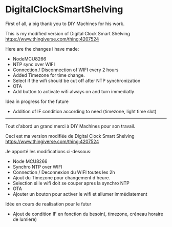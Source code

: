 # DigitalClockSmartShelving
First of all, a big thank you to DIY Machines for his work.

This is my modified version of Digital Clock Smart Shelving https://www.thingiverse.com/thing:4207524

Here are the changes i have made:
- NodeMCU8266
- NTP sync over WIFI
- Connection / Disconnection of WIFI every 2 hours
- Added Timezone for time change.
- Select if the wifi should be cut off after NTP synchronization
- OTA
- Add button to activate wifi always on and turn immediatly

Idea in progress for the future
- Addition of IF condition according to need (timezone, light time slot)

----------------------------------------------------------------------------------------------

Tout d'abord un grand merci à DIY Machines pour son travail.

Ceci est ma version modifiée de Digital Clock Smart Shelving https://www.thingiverse.com/thing:4207524

Je apporté les modifications ci-dessous:
- Node MCU8266
- Synchro NTP over WIFI
- Connection / Deconnexion du WIFI toutes les 2h
- Ajout du Timezone pour changement d'heure.
- Selection si le wifi doit se couper apres la synchro NTP
- OTA
- Ajouter un bouton pour activer le wifi et allumer immédiatement

Idée en cours de realisation pour le futur
- Ajout de condition IF en fonction du besoin(, timezone, créneau horaire de lumiere)
